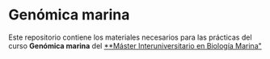 # Genómica marina

Este repositorio contiene los materiales necesarios para las prácticas del curso **Genómica marina** del [**Máster Interuniversitario en Biología Marina"](http://masterbiologiamarina.uvigo.es/)


